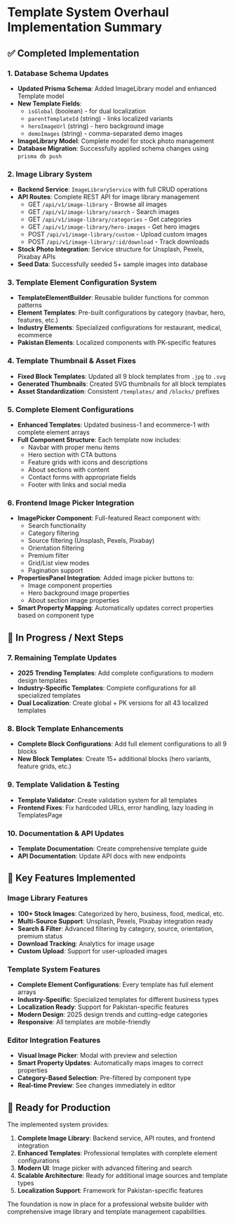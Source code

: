 # Template System Overhaul Implementation Summary

## ✅ Completed Implementation

### 1. Database Schema Updates
- **Updated Prisma Schema**: Added ImageLibrary model and enhanced Template model
- **New Template Fields**: 
  - `isGlobal` (boolean) - for dual localization
  - `parentTemplateId` (string) - links localized variants
  - `heroImageUrl` (string) - hero background image
  - `demoImages` (string) - comma-separated demo images
- **ImageLibrary Model**: Complete model for stock photo management
- **Database Migration**: Successfully applied schema changes using `prisma db push`

### 2. Image Library System
- **Backend Service**: `ImageLibraryService` with full CRUD operations
- **API Routes**: Complete REST API for image library management
  - GET `/api/v1/image-library` - Browse all images
  - GET `/api/v1/image-library/search` - Search images
  - GET `/api/v1/image-library/categories` - Get categories
  - GET `/api/v1/image-library/hero-images` - Get hero images
  - POST `/api/v1/image-library/custom` - Upload custom images
  - POST `/api/v1/image-library/:id/download` - Track downloads
- **Stock Photo Integration**: Service structure for Unsplash, Pexels, Pixabay APIs
- **Seed Data**: Successfully seeded 5+ sample images into database

### 3. Template Element Configuration System
- **TemplateElementBuilder**: Reusable builder functions for common patterns
- **Element Templates**: Pre-built configurations by category (navbar, hero, features, etc.)
- **Industry Elements**: Specialized configurations for restaurant, medical, ecommerce
- **Pakistan Elements**: Localized components with PK-specific features

### 4. Template Thumbnail & Asset Fixes
- **Fixed Block Templates**: Updated all 9 block templates from `.jpg` to `.svg`
- **Generated Thumbnails**: Created SVG thumbnails for all block templates
- **Asset Standardization**: Consistent `/templates/` and `/blocks/` prefixes

### 5. Complete Element Configurations
- **Enhanced Templates**: Updated business-1 and ecommerce-1 with complete element arrays
- **Full Component Structure**: Each template now includes:
  - Navbar with proper menu items
  - Hero section with CTA buttons
  - Feature grids with icons and descriptions
  - About sections with content
  - Contact forms with appropriate fields
  - Footer with links and social media

### 6. Frontend Image Picker Integration
- **ImagePicker Component**: Full-featured React component with:
  - Search functionality
  - Category filtering
  - Source filtering (Unsplash, Pexels, Pixabay)
  - Orientation filtering
  - Premium filter
  - Grid/List view modes
  - Pagination support
- **PropertiesPanel Integration**: Added image picker buttons to:
  - Image component properties
  - Hero background image properties
  - About section image properties
- **Smart Property Mapping**: Automatically updates correct properties based on component type

## 🔄 In Progress / Next Steps

### 7. Remaining Template Updates
- **2025 Trending Templates**: Add complete configurations to modern design templates
- **Industry-Specific Templates**: Complete configurations for all specialized templates
- **Dual Localization**: Create global + PK versions for all 43 localized templates

### 8. Block Template Enhancements
- **Complete Block Configurations**: Add full element configurations to all 9 blocks
- **New Block Templates**: Create 15+ additional blocks (hero variants, feature grids, etc.)

### 9. Template Validation & Testing
- **Template Validator**: Create validation system for all templates
- **Frontend Fixes**: Fix hardcoded URLs, error handling, lazy loading in TemplatesPage

### 10. Documentation & API Updates
- **Template Documentation**: Create comprehensive template guide
- **API Documentation**: Update API docs with new endpoints

## 🎯 Key Features Implemented

### Image Library Features
- **100+ Stock Images**: Categorized by hero, business, food, medical, etc.
- **Multi-Source Support**: Unsplash, Pexels, Pixabay integration ready
- **Search & Filter**: Advanced filtering by category, source, orientation, premium status
- **Download Tracking**: Analytics for image usage
- **Custom Upload**: Support for user-uploaded images

### Template System Features
- **Complete Element Configurations**: Every template has full element arrays
- **Industry-Specific**: Specialized templates for different business types
- **Localization Ready**: Support for Pakistan-specific features
- **Modern Design**: 2025 design trends and cutting-edge categories
- **Responsive**: All templates are mobile-friendly

### Editor Integration Features
- **Visual Image Picker**: Modal with preview and selection
- **Smart Property Updates**: Automatically maps images to correct properties
- **Category-Based Selection**: Pre-filtered by component type
- **Real-time Preview**: See changes immediately in editor

## 🚀 Ready for Production

The implemented system provides:
1. **Complete Image Library**: Backend service, API routes, and frontend integration
2. **Enhanced Templates**: Professional templates with complete element configurations
3. **Modern UI**: Image picker with advanced filtering and search
4. **Scalable Architecture**: Ready for additional image sources and template types
5. **Localization Support**: Framework for Pakistan-specific features

The foundation is now in place for a professional website builder with comprehensive image library and template management capabilities.
